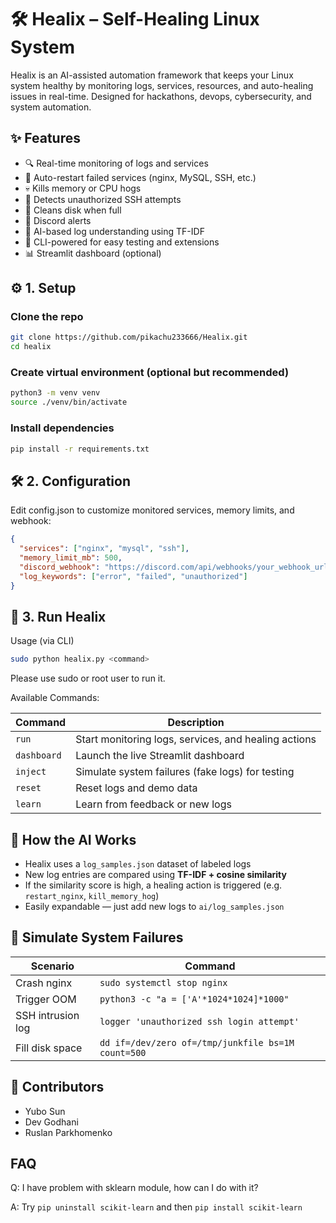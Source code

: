 # 🛠️ Healix – Self-Healing Linux System

Healix is an AI-assisted automation framework that keeps your Linux system healthy by monitoring logs, services, resources, and auto-healing issues in real-time. Designed for hackathons, devops, cybersecurity, and system automation.

## ✨ Features

- 🔍 Real-time monitoring of logs and services
- 🔁 Auto-restart failed services (nginx, MySQL, SSH, etc.)
- 💀 Kills memory or CPU hogs
- 🔐 Detects unauthorized SSH attempts
- 🧹 Cleans disk when full
- 📡 Discord alerts
- 🤖 AI-based log understanding using TF-IDF
- 🧪 CLI-powered for easy testing and extensions
- 📊 Streamlit dashboard (optional)

## ⚙️ 1. Setup

### Clone the repo

```bash
git clone https://github.com/pikachu233666/Healix.git
cd healix
```
### Create virtual environment (optional but recommended)
```bash
python3 -m venv venv
source ./venv/bin/activate
```
### Install dependencies
```bash
pip install -r requirements.txt
```
## 🛠️ 2. Configuration

Edit config.json to customize monitored services, memory limits, and webhook:
```json
{
  "services": ["nginx", "mysql", "ssh"],
  "memory_limit_mb": 500,
  "discord_webhook": "https://discord.com/api/webhooks/your_webhook_url_here",
  "log_keywords": ["error", "failed", "unauthorized"]
}
```
## 🚀 3. Run Healix
Usage (via CLI)
```bash
sudo python healix.py <command>
```
Please use sudo or root user to run it.

Available Commands:

| Command     | Description                                          |
| ----------- | ---------------------------------------------------- |
| `run`       | Start monitoring logs, services, and healing actions |
| `dashboard` | Launch the live Streamlit dashboard                  |
| `inject`    | Simulate system failures (fake logs) for testing     |
| `reset`     | Reset logs and demo data                             |
| `learn`     | Learn from feedback or new logs                      |

## 🧠 How the AI Works

- Healix uses a `log_samples.json` dataset of labeled logs
- New log entries are compared using **TF-IDF + cosine similarity**
- If the similarity score is high, a healing action is triggered (e.g. `restart_nginx`, `kill_memory_hog`)
- Easily expandable — just add new logs to `ai/log_samples.json`

## 🧪 Simulate System Failures

| Scenario          | Command                                            |
| ----------------- | -------------------------------------------------- |
| Crash nginx       | `sudo systemctl stop nginx`                        |
| Trigger OOM       | `python3 -c "a = ['A'*1024*1024]*1000"`            |
| SSH intrusion log | `logger 'unauthorized ssh login attempt'`          |
| Fill disk space   | `dd if=/dev/zero of=/tmp/junkfile bs=1M count=500` |

## 🐻 Contributors

- Yubo Sun
- Dev Godhani
- Ruslan Parkhomenko

## FAQ

Q: I have problem with sklearn module, how can I do with it?

A: Try `pip uninstall scikit-learn` and then `pip install scikit-learn`